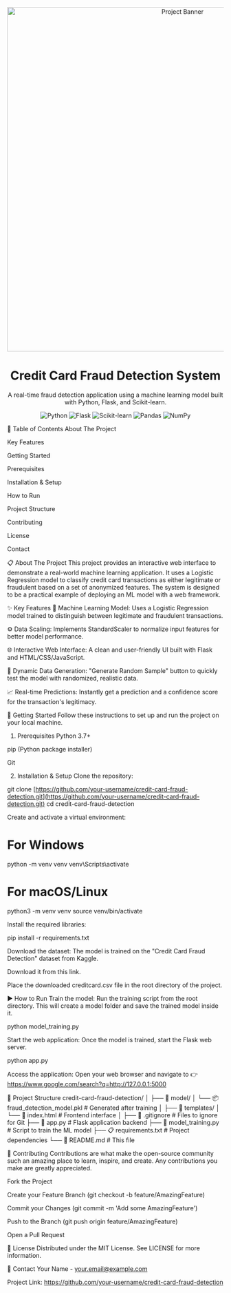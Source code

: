 <div align="center">
<img src="https://www.google.com/search?q=https://i.imgur.com/8aJqg9B.png" alt="Project Banner" width="800"/>





<h1>Credit Card Fraud Detection System</h1>
<p>
A real-time fraud detection application using a machine learning model built with Python, Flask, and Scikit-learn.
</p>

<p>
<img alt="Python" src="https://www.google.com/search?q=https://img.shields.io/badge/Python-3.7%252B-blue%3Flogo%3Dpython%26logoColor%3Dwhite">
<img alt="Flask" src="https://www.google.com/search?q=https://img.shields.io/badge/Flask-2.0%252B-black%3Flogo%3Dflask%26logoColor%3Dwhite">
<img alt="Scikit-learn" src="https://www.google.com/search?q=https://img.shields.io/badge/scikit--learn-1.0%252B-orange%3Flogo%3Dscikit-learn%26logoColor%3Dwhite">
<img alt="Pandas" src="https://www.google.com/search?q=https://img.shields.io/badge/Pandas-1.3%252B-blueviolet%3Flogo%3Dpandas%26logoColor%3Dwhite">
<img alt="NumPy" src="https://www.google.com/search?q=https://img.shields.io/badge/NumPy-1.21%252B-cyan%3Flogo%3Dnumpy%26logoColor%3Dwhite">
</p>
</div>

📜 Table of Contents
About The Project

Key Features

Getting Started

Prerequisites

Installation & Setup

How to Run

Project Structure

Contributing

License

Contact

📋 About The Project
This project provides an interactive web interface to demonstrate a real-world machine learning application. It uses a Logistic Regression model to classify credit card transactions as either legitimate or fraudulent based on a set of anonymized features. The system is designed to be a practical example of deploying an ML model with a web framework.

✨ Key Features
🤖 Machine Learning Model: Uses a Logistic Regression model trained to distinguish between legitimate and fraudulent transactions.

⚙️ Data Scaling: Implements StandardScaler to normalize input features for better model performance.

🌐 Interactive Web Interface: A clean and user-friendly UI built with Flask and HTML/CSS/JavaScript.

🎲 Dynamic Data Generation: "Generate Random Sample" button to quickly test the model with randomized, realistic data.

📈 Real-time Predictions: Instantly get a prediction and a confidence score for the transaction's legitimacy.

🚀 Getting Started
Follow these instructions to set up and run the project on your local machine.

1. Prerequisites
Python 3.7+

pip (Python package installer)

Git

2. Installation & Setup
Clone the repository:

git clone [https://github.com/your-username/credit-card-fraud-detection.git](https://github.com/your-username/credit-card-fraud-detection.git)
cd credit-card-fraud-detection

Create and activate a virtual environment:

# For Windows
python -m venv venv
venv\Scripts\activate

# For macOS/Linux
python3 -m venv venv
source venv/bin/activate

Install the required libraries:

pip install -r requirements.txt

Download the dataset:
The model is trained on the "Credit Card Fraud Detection" dataset from Kaggle.

Download it from this link.

Place the downloaded creditcard.csv file in the root directory of the project.

▶️ How to Run
Train the model:
Run the training script from the root directory. This will create a model folder and save the trained model inside it.

python model_training.py

Start the web application:
Once the model is trained, start the Flask web server.

python app.py

Access the application:
Open your web browser and navigate to 👉 https://www.google.com/search?q=http://127.0.0.1:5000

📁 Project Structure
credit-card-fraud-detection/
│
├── 📂 model/
│   └── 📦 fraud_detection_model.pkl   # Generated after training
│
├── 📂 templates/
│   └── 📄 index.html                  # Frontend interface
│
├── 📜 .gitignore                      # Files to ignore for Git
├── 🐍 app.py                          # Flask application backend
├── 🐍 model_training.py               # Script to train the ML model
├── 📋 requirements.txt                # Project dependencies
└── 📖 README.md                       # This file

🤝 Contributing
Contributions are what make the open-source community such an amazing place to learn, inspire, and create. Any contributions you make are greatly appreciated.

Fork the Project

Create your Feature Branch (git checkout -b feature/AmazingFeature)

Commit your Changes (git commit -m 'Add some AmazingFeature')

Push to the Branch (git push origin feature/AmazingFeature)

Open a Pull Request

📝 License
Distributed under the MIT License. See LICENSE for more information.

📧 Contact
Your Name - your.email@example.com

Project Link: https://github.com/your-username/credit-card-fraud-detection